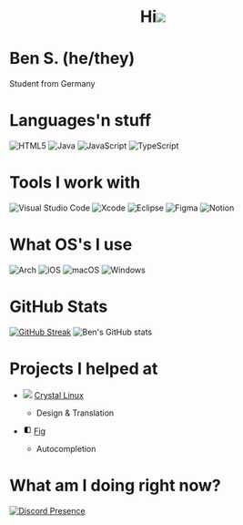 <h1 align="center">Hi<img width="30px" src="https://raw.githubusercontent.com/iampavangandhi/iampavangandhi/master/gifs/Hi.gif"></h1>

# Ben S. (he/they)
Student from Germany 

# Languages'n stuff
![HTML5](https://img.shields.io/badge/html5-%23E34F26.svg?style=for-the-badge&logo=html5&logoColor=white) ![Java](https://img.shields.io/badge/java-%23ED8B00.svg?style=for-the-badge&logo=java&logoColor=white) ![JavaScript](https://img.shields.io/badge/javascript-%23323330.svg?style=for-the-badge&logo=javascript&logoColor=%23F7DF1E) ![TypeScript](https://img.shields.io/badge/typescript-%23007ACC.svg?style=for-the-badge&logo=typescript&logoColor=white)

# Tools I work with
![Visual Studio Code](https://img.shields.io/badge/Visual%20Studio%20Code-0078d7.svg?style=for-the-badge&logo=visual-studio-code&logoColor=white) ![Xcode](https://img.shields.io/badge/Xcode-007ACC?style=for-the-badge&logo=Xcode&logoColor=white) ![Eclipse](https://img.shields.io/badge/Eclipse-FE7A16.svg?style=for-the-badge&logo=Eclipse&logoColor=white) ![Figma](https://img.shields.io/badge/figma-%23F24E1E.svg?style=for-the-badge&logo=figma&logoColor=white) ![Notion](https://img.shields.io/badge/Notion-%23000000.svg?style=for-the-badge&logo=notion&logoColor=white)

# What OS's I use
![Arch](https://img.shields.io/badge/Arch%20Linux-1793D1?logo=arch-linux&logoColor=fff&style=for-the-badge) ![iOS](https://img.shields.io/badge/iOS-000000?style=for-the-badge&logo=ios&logoColor=white) ![macOS](https://img.shields.io/badge/mac%20os-000000?style=for-the-badge&logo=macos&logoColor=F0F0F0) ![Windows](https://img.shields.io/badge/Windows-0078D6?style=for-the-badge&logo=windows&logoColor=white)

# GitHub Stats
[![GitHub Streak](https://streak-stats.demolab.com?user=bengiv)](https://git.io/streak-stats)
![Ben's GitHub stats](https://github-readme-stats.vercel.app/api?username=bengiv&count_private=true&show_icons=true)

# Projects I helped at
- <img src="https://getcryst.al/site/assets/other/logo.png" width=15/> [Crystal Linux](https://getcryst.al)
  - Design & Translation

- <img src="https://raw.githubusercontent.com/ben5vik/ben5vik/main/icons/fig.png" width=15/> [Fig](https://fig.io)
  - Autocompletion

# What am I doing right now?
[![Discord Presence](https://lanyard.cnrad.dev/api/807001790100013076)](https://discord.com/users/807001790100013076)

<!--
**ben5vik/ben5vik** is a ✨ _special_ ✨ repository because its `README.md` (this file) appears on your GitHub profile.
-->
